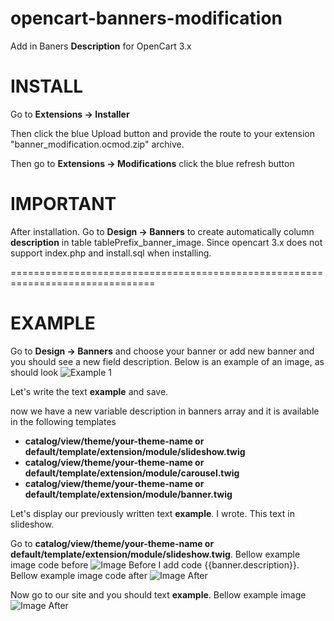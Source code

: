 # opencart-banners-modification
Add in Baners **Description** for OpenCart 3.x

# INSTALL

Go to **Extensions -> Installer**

Then click the blue Upload button and provide the route to your extension "banner_modification.ocmod.zip" archive.

Then go to **Extensions -> Modifications** click the blue refresh button

# IMPORTANT 

After installation. Go to **Design -> Banners** to create 
automatically column **description** in table tablePrefix_banner_image. Since opencart 3.x does not support index.php and install.sql when installing.

===============================================================================

# EXAMPLE

Go to **Design -> Banners** and choose your banner or add new banner and you should see a new field description. Below is an example of an image, as should look
![Example 1](https://github.com/azikooo777/opencart-banners-modification/blob/master/images/example-1.png)

Let's write the text **example** and save.

now we have a new variable description in banners array 
and it is available in the following templates
  * **catalog/view/theme/your-theme-name or default/template/extension/module/slideshow.twig**
  * **catalog/view/theme/your-theme-name or default/template/extension/module/carousel.twig**
  * **catalog/view/theme/your-theme-name or default/template/extension/module/banner.twig**
  
Let's display our previously written text **example**. I wrote. This text in slideshow.

Go to **catalog/view/theme/your-theme-name or default/template/extension/module/slideshow.twig**. Bellow example image code before
![Image Before](https://github.com/azikooo777/opencart-banners-modification/blob/master/images/example-2.png)
I add code {{banner.description}}. Bellow example image code after
![Image After](https://github.com/azikooo777/opencart-banners-modification/blob/master/images/example-3.png)

Now go to our site and you should text **example**. Bellow example image
![Image After](https://github.com/azikooo777/opencart-banners-modification/blob/master/images/example-4.png)
